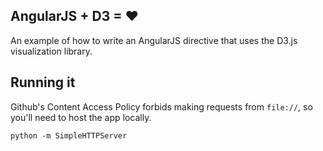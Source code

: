 ## AngularJS + D3 = ♥
An example of how to write an AngularJS directive that uses the D3.js visualization library.

## Running it
Github's Content Access Policy forbids making requests from `file://`, so you'll need to host the app locally. 

    python -m SimpleHTTPServer

